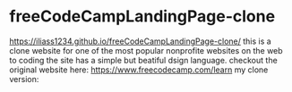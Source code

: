 # freeCodeCampLandingPage-clone
https://iliass1234.github.io/freeCodeCampLandingPage-clone/
this is a clone website for one of the most popular nonprofite websites on the web to coding
the site has a simple but beatiful dsign language.
checkout the original website here: https://www.freecodecamp.com/learn
my clone version: 
